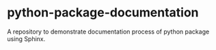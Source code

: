 # python-package-documentation
A repository to demonstrate documentation process of python package using Sphinx.
